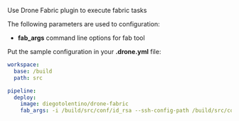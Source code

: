 Use Drone Fabric plugin to execute fabric tasks

The following parameters are used to configuration:

* **fab_args** command line options for fab tool

Put the sample configuration in your **.drone.yml** file:

```yaml
workspace:
  base: /build
  path: src

pipeline:
  deploy:
    image: diegotolentino/drone-fabric
    fab_args: -i /build/src/conf/id_rsa --ssh-config-path /build/src/conf/config deploy
```
